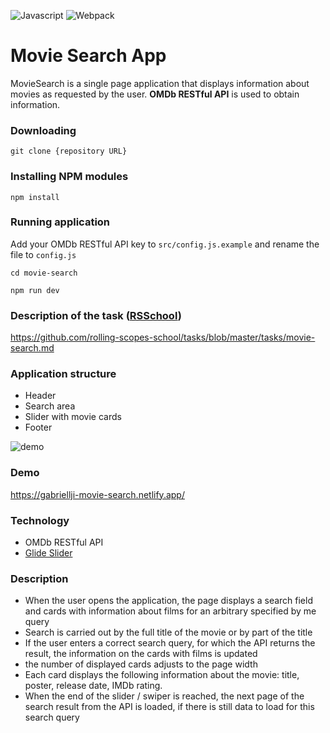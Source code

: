 ![Javascript](https://aleen42.github.io/badges/src/javascript.svg)
![Webpack](https://aleen42.github.io/badges/src/webpack.svg)
# Movie Search App
MovieSearch is a single page application that displays information about movies as requested by the user.
**OMDb RESTful API** is used to obtain information.

### Downloading
`git clone {repository URL}`
### Installing NPM modules
`npm install`
### Running application
Add your OMDb RESTful API key to `src/config.js.example` and rename the file to `config.js`

`cd movie-search`

`npm run dev`
### Description of the task ([RSSchool](https://rs.school))
https://github.com/rolling-scopes-school/tasks/blob/master/tasks/movie-search.md

### Application structure
- Header
- Search area
- Slider with movie cards
- Footer

![demo](https://i.imgur.com/Udnuzvh.png)

### Demo

https://gabriellji-movie-search.netlify.app/

### Technology
- OMDb RESTful API
- [Glide Slider](https://glidejs.com)

### Description
* When the user opens the application, the page displays a search field and cards with information about films for an arbitrary specified by me query
* Search is carried out by the full title of the movie or by part of the title
* If the user enters a correct search query, for which the API returns the result, the information on the cards with films is updated
* the number of displayed cards adjusts to the page width
* Each card displays the following information about the movie: title, poster, release date, IMDb rating.
* When the end of the slider / swiper is reached, the next page of the search result from the API is loaded, if there is still data to load for this search query
